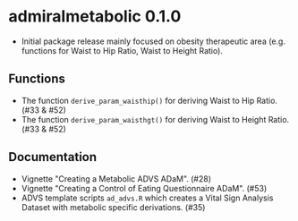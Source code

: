 # admiralmetabolic 0.1.0

- Initial package release mainly focused on obesity therapeutic area
(e.g. functions for Waist to Hip Ratio, Waist to Height Ratio).

## Functions

- The function `derive_param_waisthip()` for deriving Waist to Hip Ratio. (#33 &  #52)
- The function `derive_param_waisthgt()` for deriving Waist to Height Ratio. (#33 & #52)

## Documentation

- Vignette "Creating a Metabolic ADVS ADaM". (#28) 
- Vignette "Creating a Control of Eating Questionnaire ADaM". (#53)
- ADVS template scripts `ad_advs.R` which creates a Vital Sign Analysis Dataset with metabolic specific derivations. (#35)
